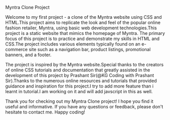 Myntra Clone Project

Welcome to my first project - a clone of the Myntra website using CSS and HTML.This project aims to replicate the look and feel of the popular online fashion retailer, Myntra, using basic web development technologies.This project is a static website that mimics the homepage of Myntra. The primary focus of this project is to practice and demonstrate my skills in HTML and CSS.The project includes various elements typically found on an e-commerce site such as a navigation bar, product listings, promotional banners, and a footer.

The project is inspired by the Myntra website.Special thanks to the creators of online CSS tutorials and documentation that greatly assisted in the development of this project by Prashant Sir(@KG Coding with Prashant Sir).Thanks to the numerous online resources and tutorials that provided guidance and inspiration for this project.I try to add more feature than i learnt in tutorial.I am working on it and will add javscript in this as well.

Thank you for checking out my Myntra Clone project! I hope you find it useful and informative. If you have any questions or feedback, please don't hesitate to contact me.
Happy coding!
